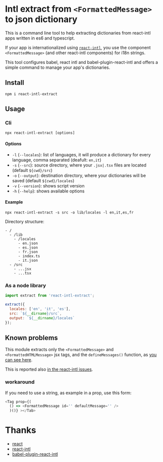 # Intl extract from `<FormattedMessage>` to json dictionary

This is a command line tool to help extracting dictionaries from react-intl apps written in es6 and typescript.

If your app is internationalized using [`react-intl`](https://github.com/yahoo/react-intl), you use the component `<FormattedMessage>` (and other react-intl components) for i18n strings.

This tool configures babel, react intl and babel-plugin-react-intl and offers a simple command to manage your app's dictionaries.

## Install

`npm i react-intl-extract`

## Usage

### Cli

`npx react-intl-extract [options]`

#### Options

- `-l` (`--locales`): list of languages, it will produce a dictionary for every language, comma separated (deafult: `en,it`)
- `-s` (`--src`): source directory, where your `.jsx|.tsx` files are located (default `${cwd}/src`)
- `-o` (`--output`): destination directory, where your dictionaries will be saved (default `${cwd}/locales`)
- `-v` (`--version`): shows script version
- `-h` (`--help`): shows available options

#### Example

`npx react-intl-extract -s src -o lib/locales -l en,it,es,fr`

Directory structure:

```
- /
  - /lib
    - /locales
      - en.json
      - es.json
      - fr.json
      - index.ts
      - it.json
  - /src
    - ...jsx
    - ...tsx
```

### As a node library

```javascript
import extract from 'react-intl-extract';

extract({
  locales: ['en', 'it', 'es'],
  src: `${__dirname}/src`,
  output: `${__dirname}/locales`
});
```

## Known problems

This module extracts only the `<FormattedMessage>` and `<FormattedHTMLMessage>` jsx tags, and the `defineMessages()` function, as [you can see here](https://github.com/yahoo/babel-plugin-react-intl/blob/master/src/index.js).

This is reported also [in the react-intl issues](https://github.com/yahoo/babel-plugin-react-intl/issues).

### workaround

If you need to use a string, as example in a prop, use this form:

```javascript
<Tag prop={(
  () => <FormattedMessage id='' defaultMessage='' />
  )()} ></Tab>
```


# Thanks

- [react](https://reactjs.org/)
- [react-intl](https://github.com/yahoo/react-intl)
- [babel-plugin-react-intl]()
